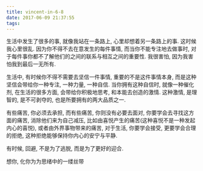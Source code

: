 ```yaml
---
title: vincent-in-6-8
date: 2017-06-09 21:37:55
tags:
---
```


<p>生活中发生了很多的事, 就像我站在一条路上, 心里却想着另一条路上的事. 这时候我心里很乱. 因为你不得不去在意发生的每件事情, 而当你不能专注地去做事时, 对于每件事你都不了解他们的之间的联系与相互之间的重要性. 我很害怕, 因为我害怕我到最后一无所有.</p>
<p>生活中, 有时候你不得不需要去坚信一件事情, 重要的不是这件事情本身, 而是这种坚信会带给你一种专注, 一种力量, 一种自信. 当你拥有这种自信时, 就像一种催化剂, 在生活的很多方面, 会带给你积极地思考, 和本能去创造的激情. 这种激情, 是理智的, 是不可剥夺的, 也是所要拥有的两大品质之一.</p>
<p>有些痛苦, 你必须去承担, 而有些痛苦, 你则没有必要去面对, 你要学会去寻找这方面的痛苦, 消除他们来为自己减压, 比如由喜悦产生的痛苦(这种喜悦不是一种发起内心的喜悦), 或者由外界事物带来的痛苦, 对于生活, 你要学会接受, 更要学会合理的拒绝, 这种拒绝能够保持你内心的安宁与平静.</p>
<p>有时候, 回避, 不是为了逃脱, 而是为了更好的迎合. </p>
<p>想你, 化你为为思绪中的一缕丝带</p>

